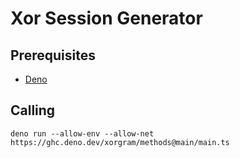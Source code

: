 # Xor Session Generator

## Prerequisites

- [Deno](https://deno.land)

## Calling

```shell
deno run --allow-env --allow-net https://ghc.deno.dev/xorgram/methods@main/main.ts
```
